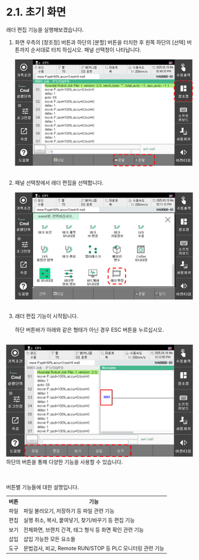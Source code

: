 # 2.1. 초기 화면
래더 편집 기능을 실행해보겠습니다.

1. 화면 우측의 [창조정] 버튼과 하단의 [분할] 버튼을 터치한 후 왼쪽 하단의 [선택] 버튼까지 순서대로 터치 하십시오. 패널 선택창이 나타납니다.<br><br>
    <img src="../_assets/split_window.png" width="600">
    <br><br>

2. 패널 선택창에서 래더 편집을 선택합니다.<br><br>
<img src="../_assets/select_panel.png" width="600"><br><br>
3. 래더 편집 기능이 시작됩니다.<br><br>
하단 버튼바가 아래와 같은 형태가 아닌 경우 ESC 버튼을 누르십시오.
<br>
<img src="../_assets/f_btn_screen.png" width="600"><br>
하단의 버튼을 통해 다양한 기능을 사용할 수 있습니다. 
<br><br><br>

버튼별 기능들에 대한 설명입니다.<br>
<table text-align: center; style="tg">
    <tr>
        <th colspan = 3 style="text-align: center;"> 버튼</th>
        <th style="text-align: center;">기능 </th>
    </tr>
    <tr>
        <td colspan = 3> 파일</td>
        <td > 파일 불러오기, 저장하기 등 파일 관련 기능 </td>
    </tr>
    <tr>
        <td colspan = 3>편집</td>
        <td>실행 취소, 복사, 붙여넣기, 찾기/바꾸기 등 편집 기능</td>
    </tr>
    <tr>
        <td colspan = 3>보기</td>
        <td>전체화면, 브랜치 간격, 태그 형식 등 화면 확인 관련 기능</td>
    </tr>
    <tr>
        <td colspan = 3>삽입</td>
        <td>삽입 가능한 모든 요소들</td>
    </tr>
    <tr>
        <td colspan = 3>도구</td>
        <td>문법검사, 비교, Remote RUN/STOP 등 PLC 모니터링 관련 기능</td>
    </tr>
</table>


